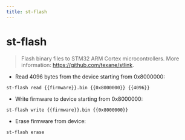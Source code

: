 ```yaml
---
title: st-flash
---
```

# st-flash

> Flash binary files to STM32 ARM Cortex microcontrollers.
> More information: <https://github.com/texane/stlink>.

- Read 4096 bytes from the device starting from 0x8000000:

`st-flash read {{firmware}}.bin {{0x8000000}} {{4096}}`

- Write firmware to device starting from 0x8000000:

`st-flash write {{firmware}}.bin {{0x8000000}}`

- Erase firmware from device:

`st-flash erase`
